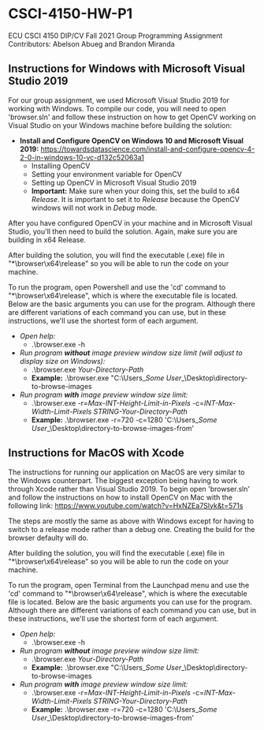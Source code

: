 # CSCI-4150-HW-P1
ECU CSCI 4150 DIP/CV Fall 2021 Group Programming Assignment <br/>
Contributors: Abelson Abueg and Brandon Miranda

## Instructions for Windows with Microsoft Visual Studio 2019
For our group assignment, we used Microsoft Visual Studio 2019 for working with Windows. To compile our code, you will need to open 'browser.sln' and follow these instruction on how to get OpenCV working on Visual Studio on your Windows machine before building the solution:
* __Install and Configure OpenCV on Windows 10 and Microsoft Visual 2019:__ https://towardsdatascience.com/install-and-configure-opencv-4-2-0-in-windows-10-vc-d132c52063a1
  * Installing OpenCV
  * Setting your environment variable for OpenCV
  * Setting up OpenCV in Microsoft Visual Studio 2019
  * __Important:__  Make sure when your doing this, set the build to x64 _Release_. It is important to set it to _Release_ because the OpenCV windows will not work in _Debug_ mode.

After you have configured OpenCV in your machine and in Microsoft Visual Studio, you'll then need to build the solution.  Again, make sure you are building in x64 Release.

After building the solution, you will find the executable (.exe) file in "\*\browser\x64\release" so you will be able to run the code on your machine.

To run the program, open Powershell and use the 'cd' command to "\*\browser\x64\release", which is where the executable file is located. Below are the basic arguments you can use for the program. Although there are different variations of each command you can use, but in these instructions, we'll use the shortest form of each argument.

* _Open help:_
  * .\browser.exe -h
* _Run program __without__ image preview window size limit (will adjust to display size on Windows):_
  * .\browser.exe _Your-Directory-Path_
  * __Example:__ .\browser.exe "C:\Users\__Some User__\Desktop\directory-to-browse-images
* _Run program __with__ image preview window size limit:_
  * .\browser.exe -r=_Max-INT-Height-Limit-in-Pixels_ -c=_INT-Max-Width-Limit-Pixels_ _STRING-Your-Directory-Path_
  * __Example:__ .\browser.exe -r=720 -c=1280 'C:\Users\__Some User__\Desktop\directory-to-browse-images-from'
  
## Instructions for MacOS with Xcode
The instructions for running our application on MacOS are very similar to the Windows counterpart. The biggest exception being having to work through Xcode rather than Visual Studio 2019. To begin open 'browser.sln' and follow the instructions on how to install OpenCV on Mac with the following link: https://www.youtube.com/watch?v=HxNZEa7Slyk&t=571s

The steps are mostly the same as above with Windows except for having to switch to a release mode rather than a debug one. Creating the build for the browser defaulty will do. 

After building the solution, you will find the executable (.exe) file in "\*\browser\x64\release" so you will be able to run the code on your machine.

To run the program, open Terminal from the Launchpad menu and use the 'cd' command to "\*\browser\x64\release", which is where the executable file is located. Below are the basic arguments you can use for the program. Although there are different variations of each command you can use, but in these instructions, we'll use the shortest form of each argument.

* _Open help:_
  * .\browser.exe -h
* _Run program __without__ image preview window size limit:_
  * .\browser.exe _Your-Directory-Path_
  * __Example:__ .\browser.exe "C:\Users\__Some User__\Desktop\directory-to-browse-images
* _Run program __with__ image preview window size limit:_
  * .\browser.exe -r=_Max-INT-Height-Limit-in-Pixels_ -c=_INT-Max-Width-Limit-Pixels_ _STRING-Your-Directory-Path_
  * __Example:__ .\browser.exe -r=720 -c=1280 'C:\Users\__Some User__\Desktop\directory-to-browse-images-from'
